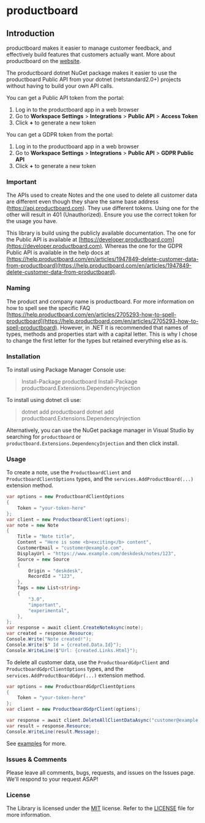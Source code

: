 # productboard

## Introduction

productboard makes it easier to manage customer feedback, and effectively build features that customers actually want.
More about productboard on the [website](https://productboard.com).

The productboard dotnet NuGet package makes it easier to use the productboard Public API from your dotnet (netstandard2.0+)
projects without having to build your own API calls.

You can get a Public API token from the portal:

1. Log in to the productboard app in a web browser
2. Go to **Workspace Settings** > **Integrations** > **Public API** > **Access Token**
3. Click **+** to generate a new token

You can get a GDPR token from the portal:

1. Log in to the productboard app in a web browser
2. Go to **Workspace Settings** > **Integrations** > **Public API** > **GDPR Public API**
3. Click **+** to generate a new token

### Important

The APIs used to create Notes and the one used to delete all customer data are different even though they share the same base address (https://api.productboard.com). They use different tokens. Using one for the other will result in 401 (Unauthorized). Ensure you use the correct token for the usage you have.

This library is build using the publicly available documentation. The one for the Public API is available at [https://developer.productboard.com](https://developer.productboard.com). Whereas the one for the GDPR Public API is available in the help docs at [https://help.productboard.com/en/articles/1947849-delete-customer-data-from-productboard](https://help.productboard.com/en/articles/1947849-delete-customer-data-from-productboard).

### Naming

The product and company name is productboard. For more information on how to spell see the specific FAQ [https://help.productboard.com/en/articles/2705293-how-to-spell-productboard](https://help.productboard.com/en/articles/2705293-how-to-spell-productboard). However, in .NET it is recommended that names of types, methods and properties start with a capital letter. This is why I chose to change the first letter for the types but retained everything else as is.

### Installation

To install using Package Manager Console use:
> Install-Package productboard
> Install-Package productboard.Extensions.DependencyInjection

To install using dotnet cli use:
> dotnet add productboard
> dotnet add productboard.Extensions.DependencyInjection

Alternatively, you can use the NuGet package manager in Visual Studio by searching for `productboard` or `productboard.Extensions.DependencyInjection` and then click install.

### Usage

To create a note, use the `ProductboardClient` and `ProductboardClientOptions` types, and the `services.AddProductBoard(...)` extension method.

```csharp
var options = new ProductboardClientOptions
{
    Token = "your-token-here"
};
var client = new ProductboardClient(options);
var note = new Note
{
    Title = "Note title",
    Content = "Here is some <b>exciting</b> content",
    CustomerEmail = "customer@example.com",
    DisplayUrl = "https://www.example.com/deskdesk/notes/123",
    Source = new Source
    {
        Origin = "deskdesk",
        RecordId = "123",
    },
    Tags = new List<string>
    {
        "3.0",
        "important",
        "experimental",
    },
};
var response = await client.CreateNoteAsync(note);
var created = response.Resource;
Console.Write("Note created!");
Console.Write($" Id = {created.Data.Id}");
Console.WriteLine($"Url: {created.Links.Html}");
```

To delete all customer data, use the `ProductboardGdprClient` and `ProductboardGdprClientOptions` types, and the `services.AddProductBoardGdpr(...)` extension method.

```csharp
var options = new ProductboardGdprClientOptions
{
    Token = "your-token-here"
};
var client = new ProductboardGdprClient(options);

var response = await client.DeleteAllClientDataAsync("customer@example.com");
var result = response.Resource;
Console.WriteLine(result.Message);
```

See [examples](./examples/) for more.

### Issues &amp; Comments

Please leave all comments, bugs, requests, and issues on the Issues page. We'll respond to your request ASAP!

### License

The Library is licensed under the [MIT](http://www.opensource.org/licenses/mit-license.php "Read more about the MIT license form") license. Refer to the [LICENSE](./LICENSE.md) file for more information.

